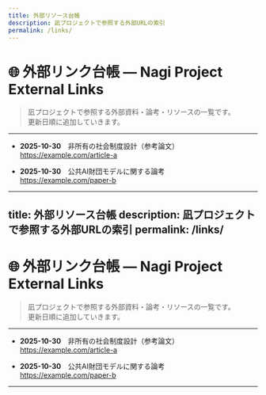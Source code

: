 ```yaml
---
title: 外部リソース台帳
description: 凪プロジェクトで参照する外部URLの索引
permalink: /links/
---
```


# 🌐 外部リンク台帳 — Nagi Project External Links

> 凪プロジェクトで参照する外部資料・論考・リソースの一覧です。  
> 更新日順に追加していきます。

---

- **2025-10-30**　非所有の社会制度設計（参考論文）  
  https://example.com/article-a  

- **2025-10-30**　公共AI財団モデルに関する論考  
  https://example.com/paper-b  

---
title: 外部リソース台帳
description: 凪プロジェクトで参照する外部URLの索引
permalink: /links/
---

# 🌐 外部リンク台帳 — Nagi Project External Links

> 凪プロジェクトで参照する外部資料・論考・リソースの一覧です。  
> 更新日順に追加していきます。

---

- **2025-10-30**　非所有の社会制度設計（参考論文）  
  https://example.com/article-a  

- **2025-10-30**　公共AI財団モデルに関する論考  
  https://example.com/paper-b  

---

<script type="application/ld+json">
{
  "@context": "https://schema.org",
  "@type": "CollectionPage",
  "name": "Nagi Project External Resources",
  "url": "https://rmikar.github.io/nagi-project/links/",
  "about": "Nagi (凪) philosophy external references",
  "isPartOf": {"@type":"CreativeWork","name":"Nagi Project"}
}
</script>
